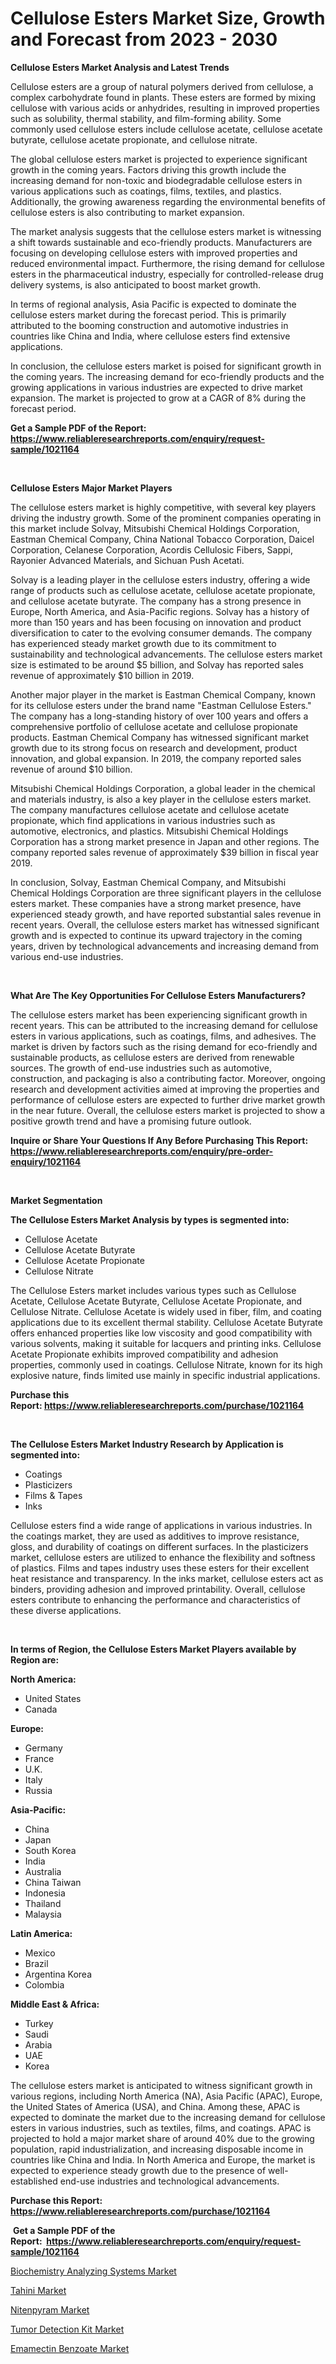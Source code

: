 <p><h1>Cellulose Esters Market Size, Growth and Forecast from 2023 - 2030</h1></p><p><strong>Cellulose Esters Market Analysis and Latest Trends</strong></p>
<p><p>Cellulose esters are a group of natural polymers derived from cellulose, a complex carbohydrate found in plants. These esters are formed by mixing cellulose with various acids or anhydrides, resulting in improved properties such as solubility, thermal stability, and film-forming ability. Some commonly used cellulose esters include cellulose acetate, cellulose acetate butyrate, cellulose acetate propionate, and cellulose nitrate.</p><p>The global cellulose esters market is projected to experience significant growth in the coming years. Factors driving this growth include the increasing demand for non-toxic and biodegradable cellulose esters in various applications such as coatings, films, textiles, and plastics. Additionally, the growing awareness regarding the environmental benefits of cellulose esters is also contributing to market expansion.</p><p>The market analysis suggests that the cellulose esters market is witnessing a shift towards sustainable and eco-friendly products. Manufacturers are focusing on developing cellulose esters with improved properties and reduced environmental impact. Furthermore, the rising demand for cellulose esters in the pharmaceutical industry, especially for controlled-release drug delivery systems, is also anticipated to boost market growth.</p><p>In terms of regional analysis, Asia Pacific is expected to dominate the cellulose esters market during the forecast period. This is primarily attributed to the booming construction and automotive industries in countries like China and India, where cellulose esters find extensive applications.</p><p>In conclusion, the cellulose esters market is poised for significant growth in the coming years. The increasing demand for eco-friendly products and the growing applications in various industries are expected to drive market expansion. The market is projected to grow at a CAGR of 8% during the forecast period.</p></p>
<p><strong>Get a Sample PDF of the Report:&nbsp; <a href="https://www.reliableresearchreports.com/enquiry/request-sample/1021164">https://www.reliableresearchreports.com/enquiry/request-sample/1021164</a></strong></p>
<p>&nbsp;</p>
<p><strong>Cellulose Esters Major Market Players</strong></p>
<p><p>The cellulose esters market is highly competitive, with several key players driving the industry growth. Some of the prominent companies operating in this market include Solvay, Mitsubishi Chemical Holdings Corporation, Eastman Chemical Company, China National Tobacco Corporation, Daicel Corporation, Celanese Corporation, Acordis Cellulosic Fibers, Sappi, Rayonier Advanced Materials, and Sichuan Push Acetati.</p><p>Solvay is a leading player in the cellulose esters industry, offering a wide range of products such as cellulose acetate, cellulose acetate propionate, and cellulose acetate butyrate. The company has a strong presence in Europe, North America, and Asia-Pacific regions. Solvay has a history of more than 150 years and has been focusing on innovation and product diversification to cater to the evolving consumer demands. The company has experienced steady market growth due to its commitment to sustainability and technological advancements. The cellulose esters market size is estimated to be around $5 billion, and Solvay has reported sales revenue of approximately $10 billion in 2019.</p><p>Another major player in the market is Eastman Chemical Company, known for its cellulose esters under the brand name "Eastman Cellulose Esters." The company has a long-standing history of over 100 years and offers a comprehensive portfolio of cellulose acetate and cellulose propionate products. Eastman Chemical Company has witnessed significant market growth due to its strong focus on research and development, product innovation, and global expansion. In 2019, the company reported sales revenue of around $10 billion.</p><p>Mitsubishi Chemical Holdings Corporation, a global leader in the chemical and materials industry, is also a key player in the cellulose esters market. The company manufactures cellulose acetate and cellulose acetate propionate, which find applications in various industries such as automotive, electronics, and plastics. Mitsubishi Chemical Holdings Corporation has a strong market presence in Japan and other regions. The company reported sales revenue of approximately $39 billion in fiscal year 2019.</p><p>In conclusion, Solvay, Eastman Chemical Company, and Mitsubishi Chemical Holdings Corporation are three significant players in the cellulose esters market. These companies have a strong market presence, have experienced steady growth, and have reported substantial sales revenue in recent years. Overall, the cellulose esters market has witnessed significant growth and is expected to continue its upward trajectory in the coming years, driven by technological advancements and increasing demand from various end-use industries.</p></p>
<p>&nbsp;</p>
<p><strong>What Are The Key Opportunities For Cellulose Esters Manufacturers?</strong></p>
<p><p>The cellulose esters market has been experiencing significant growth in recent years. This can be attributed to the increasing demand for cellulose esters in various applications, such as coatings, films, and adhesives. The market is driven by factors such as the rising demand for eco-friendly and sustainable products, as cellulose esters are derived from renewable sources. The growth of end-use industries such as automotive, construction, and packaging is also a contributing factor. Moreover, ongoing research and development activities aimed at improving the properties and performance of cellulose esters are expected to further drive market growth in the near future. Overall, the cellulose esters market is projected to show a positive growth trend and have a promising future outlook.</p></p>
<p><strong>Inquire or Share Your Questions If Any Before Purchasing This Report: <a href="https://www.reliableresearchreports.com/enquiry/pre-order-enquiry/1021164">https://www.reliableresearchreports.com/enquiry/pre-order-enquiry/1021164</a></strong></p>
<p>&nbsp;</p>
<p><strong>Market Segmentation</strong></p>
<p><strong>The Cellulose Esters Market Analysis by types is segmented into:</strong></p>
<p><ul><li>Cellulose Acetate</li><li>Cellulose Acetate Butyrate</li><li>Cellulose Acetate Propionate</li><li>Cellulose Nitrate</li></ul></p>
<p><p>The Cellulose Esters market includes various types such as Cellulose Acetate, Cellulose Acetate Butyrate, Cellulose Acetate Propionate, and Cellulose Nitrate. Cellulose Acetate is widely used in fiber, film, and coating applications due to its excellent thermal stability. Cellulose Acetate Butyrate offers enhanced properties like low viscosity and good compatibility with various solvents, making it suitable for lacquers and printing inks. Cellulose Acetate Propionate exhibits improved compatibility and adhesion properties, commonly used in coatings. Cellulose Nitrate, known for its high explosive nature, finds limited use mainly in specific industrial applications.</p></p>
<p><strong>Purchase this Report:&nbsp;<a href="https://www.reliableresearchreports.com/purchase/1021164">https://www.reliableresearchreports.com/purchase/1021164</a></strong></p>
<p>&nbsp;</p>
<p><strong>The Cellulose Esters Market Industry Research by Application is segmented into:</strong></p>
<p><ul><li>Coatings</li><li>Plasticizers</li><li>Films & Tapes</li><li>Inks</li></ul></p>
<p><p>Cellulose esters find a wide range of applications in various industries. In the coatings market, they are used as additives to improve resistance, gloss, and durability of coatings on different surfaces. In the plasticizers market, cellulose esters are utilized to enhance the flexibility and softness of plastics. Films and tapes industry uses these esters for their excellent heat resistance and transparency. In the inks market, cellulose esters act as binders, providing adhesion and improved printability. Overall, cellulose esters contribute to enhancing the performance and characteristics of these diverse applications.</p></p>
<p>&nbsp;</p>
<p><strong>In terms of Region, the Cellulose Esters Market Players available by Region are:</strong></p>
<p>
    <p> <strong> North America: </strong>
        <ul>
            <li>United States</li>
            <li>Canada</li>
        </ul>
        </p> 
    <p> <strong> Europe: </strong>
        <ul>
            <li>Germany</li>
            <li>France</li>
            <li>U.K.</li>
            <li>Italy</li>
            <li>Russia</li>
        </ul>
        </p> 
    <p> <strong> Asia-Pacific: </strong>
        <ul>
            <li>China</li>
            <li>Japan</li>
            <li>South Korea</li>
            <li>India</li>
            <li>Australia</li>
            <li>China Taiwan</li>
            <li>Indonesia</li>
            <li>Thailand</li>
            <li>Malaysia</li>
        </ul>
        </p> 
    <p> <strong> Latin America: </strong>
        <ul>
            <li>Mexico</li>
            <li>Brazil</li>
            <li>Argentina Korea</li>
            <li>Colombia</li>
        </ul>
        </p> 
    <p> <strong> Middle East & Africa: </strong>
        <ul>
            <li>Turkey</li>
            <li>Saudi</li>
            <li>Arabia</li>
            <li>UAE</li>
            <li>Korea</li>
        </ul>
    </p>
    </p>
<p><p>The cellulose esters market is anticipated to witness significant growth in various regions, including North America (NA), Asia Pacific (APAC), Europe, the United States of America (USA), and China. Among these, APAC is expected to dominate the market due to the increasing demand for cellulose esters in various industries, such as textiles, films, and coatings. APAC is projected to hold a major market share of around 40% due to the growing population, rapid industrialization, and increasing disposable income in countries like China and India. In North America and Europe, the market is expected to experience steady growth due to the presence of well-established end-use industries and technological advancements.</p></p>
<p><strong>Purchase this Report: <a href="https://www.reliableresearchreports.com/purchase/1021164">https://www.reliableresearchreports.com/purchase/1021164</a></strong></p>
<p>&nbsp;<strong>Get a Sample PDF of the Report:&nbsp;&nbsp;<a href="https://www.reliableresearchreports.com/enquiry/request-sample/1021164">https://www.reliableresearchreports.com/enquiry/request-sample/1021164</a></strong></p>
<p><strong></strong></p>
<p><p><a href="https://www.reportprime.com/biochemistry-analyzing-systems-r10650">Biochemistry Analyzing Systems Market</a></p><p><a href="https://medium.com/@primeyash92/tahini-market-size-growth-forecast-2023-2030-19fd3bbff92a">Tahini Market</a></p><p><a href="https://www.linkedin.com/pulse/nitenpyram-market-challenges-opportunities-growth-drivers-z5mzf/">Nitenpyram Market</a></p><p><a href="https://www.reportprime.com/tumor-detection-kit-r10644">Tumor Detection Kit Market</a></p><p><a href="https://www.linkedin.com/pulse/emamectin-benzoate-market-challenges-opportunities-growth-hzeuf/">Emamectin Benzoate Market</a></p></p>